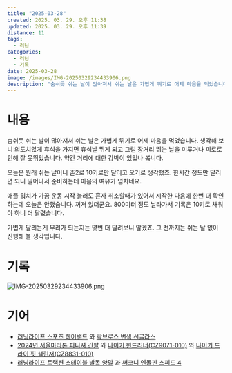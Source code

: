```yaml
---
title: "2025-03-28"
created: 2025. 03. 29. 오후 11:38
updated: 2025. 03. 29. 오후 11:39
distance: 11
tags:
  - 러닝
categories:
  - 러닝
  - 기록
date: 2025-03-28
image: /images/IMG-20250329234433906.png
description: "숨쉬듯 쉬는 날이 많아져서 쉬는 날은 가볍게 뛰기로 어제 마음을 먹었습니다. 생각해 보니 의도치않게 휴식을 가지면 휴식날 뛰게 되고 그럼 장거리 뛰는 날을 미루거나 피로로 인해 잘 못뛰었습니다. 약간 거리에 대한 강박이 있었나 봅니다. 오늘은 원래 쉬는 날이니 존2로 10키로만 달리고 "
---
```


# 내용

숨쉬듯 쉬는 날이 많아져서 쉬는 날은 가볍게 뛰기로 어제 마음을 먹었습니다. 생각해 보니 의도치않게 휴식을 가지면 휴식날 뛰게 되고 그럼 장거리 뛰는 날을 미루거나 피로로 인해 잘 못뛰었습니다. 약간 거리에 대한 강박이 있었나 봅니다.

오늘은 원래 쉬는 날이니 존2로 10키로만 달리고 오기로 생각했죠. 한시간 정도만 달리면 되니 일어나서 준비하는데 마음의 여유가 넘치네요.

애플 워치가 가끔 운동 시작 눌러도 혼자 취소할때가 있어서 시작한 다음에 한번 더 확인하는데 오늘은 안했습니다. 꺼져 있더군요. 800미터 정도 날라가서 기록은 10키로 채워야 하니 더 달렸습니다.

가볍게 달리는게 무리가 되는지는 몇번 더 달려보니 알겠죠. 그 전까지는 쉬는 날 없이 진행해 볼 생각입니다.

# 기록

![IMG-20250329234433906.png](/images/IMG-20250329234433906.png)

# 기어

- [러닝라이프 스포츠 헤어밴드](/posts/러닝라이프-스포츠-헤어밴드)  와 [락브로스 변색 선글라스](/posts/락브로스-변색-선글라스)
- [2024년 서울마라톤 피니셔 긴팔](/posts/2024년-서울마라톤-피니셔-긴팔)  와 [나이키 윈드러너(CZ9071-010)](/posts/나이키-윈드러너(cz9071-010))  와 [나이키 드라이 핏 챌린저(CZ8831-010)](/posts/나이키-드라이-핏-챌린저(cz8831-010))
- [러닝라이프 트랙션 스테이블 발목 양말](/posts/러닝라이프-트랙션-스테이블-발목-양말) 과 [써코니 엔돌핀 스피드 4](/posts/써코니-엔돌핀-스피드-4)

